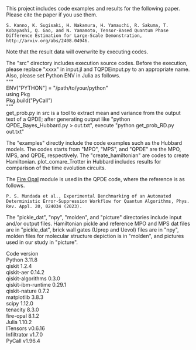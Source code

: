 This project includes code examples and results for the following paper. Please cite the paper if you use them.

    S. Kanno, K. Sugisaki, H. Nakamura, H. Yamauchi, R. Sakuma, T. Kobayashi, Q. Gao, and N. Yamamoto, Tensor-Based Quantum Phase Difference Estimation for Large-Scale Demonstration, http://arxiv.org/abs/2408.04946.

Note that the result data will overwrite by executing codes.

The "src" directory includes execution source codes. Before the execution, please replace "xxxx" in input.jl and TQPDEinput.py to an appropriate name.  
Also, please set Python ENV in Julia as follows.  
"""  
ENV["PYTHON"] = "/path/to/your/python"  
using Pkg  
Pkg.build("PyCall")  
"""  
get_prob.py in src is a tool to extract mean and variance from the output text of a QPDE; after generating output like "python QPDE_Bayes_Hubbard.py > out.txt", execute "python get_prob_RD.py out.txt"


The "examples" directly include the code examples such as the Hubbard models. 
The codes starts from "MPO", "MPS", and "QPDE" are the MPO, MPS, and QPDE, respectively. The "create_hamiltonian" are codes to create Hamiltonian. plot_comare_Trotter in Hubbard includes results for comparison of the time evolution circuits.

The [Fire Opal](https://docs.q-ctrl.com/fire-opal) module is used in the QPDE code, where the reference is as follows. 

    P. S. Mundada et al., Experimental Benchmarking of an Automated Deterministic Error-Suppression Workflow for Quantum Algorithms, Phys. Rev. Appl. 20, 024034 (2023).

The "pickle_dat", "npy", "molden", and "picture" directories include input and/or output files. Hamiltonian pickle and reference MPO and MPS dat files are in "pickle_dat", brick wall gates (Uprep and Uevol) files are in "npy", molden files for molecular structure depiction is in "molden", and pictures used in our study in "picture".


Code version  
Python                    3.11.8  
qiskit                    1.2.4  
qiskit-aer                0.14.2  
qiskit-algorithms         0.3.0  
qiskit-ibm-runtime        0.29.1  
qiskit-nature             0.7.2  
matplotlib                3.8.3  
scipy                     1.12.0  
tenacity                  8.3.0  
fire-opal                 8.1.2  
Julia                     1.10.2  
ITensors                  v0.6.16  
Infiltrator               v1.7.0  
PyCall                    v1.96.4  